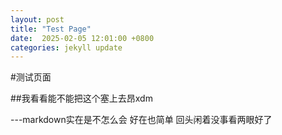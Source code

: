 ```yaml
---
layout: post
title: "Test Page"
date:  2025-02-05 12:01:00 +0800
categories: jekyll update
---
```



#测试页面  

##我看看能不能把这个塞上去昂xdm  

---markdown实在是不怎么会 好在也简单 回头闲着没事看两眼好了